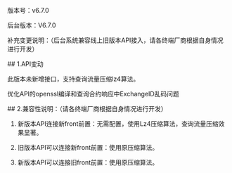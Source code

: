 <p>版本号：v6.7.0</p>
<p>后台版本：V6.7.0</p>
<p>补充变更说明：（后台系统兼容线上旧版本API接入，请各终端厂商根据自身情况进行开发）</p>
<span class="anchor" id="1c437324-56c8-4578-b46a-66ae46705f11"></span>
## 1.API变动
<p>此版本未新增接口，支持查询流量压缩lz4算法。</p>
<p>优化API的openssl编译和查询合约响应中ExchangeID乱码问题</p>
<span class="anchor" id="2ac97fe5-6081-46bf-8185-9c3a0ec0557c"></span>
## 2.兼容性说明：（请各终端厂商根据自身情况进行开发）
<ol>
<li><p>新版本API连接新front前置：无需配置，使用Lz4压缩算法，查询流量压缩效果显著。</p></li>
<li><p>旧版本API可以连接新front前置：使用原压缩算法。</p></li>
<li><p>新版本API可以连接旧front前置：使用原压缩算法。</p></li>
</ol>
